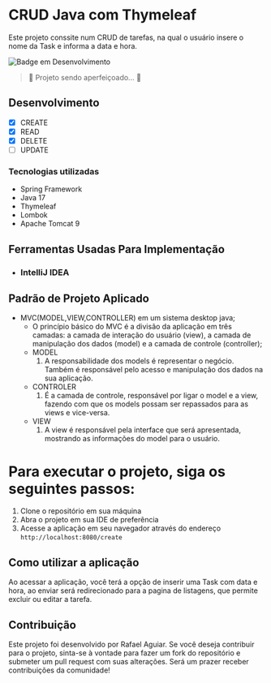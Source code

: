 
# CRUD Java com Thymeleaf
Este projeto conssite num CRUD de tarefas, na qual o usuário insere o nome da Task e informa a data e hora.


![Badge em Desenvolvimento](http://img.shields.io/static/v1?label=STATUS&message=EM%20DESENVOLVIMENTO&color=GREEN&style=for-the-badge)
> 🚧  Projeto sendo aperfeiçoado...  🚧

## Desenvolvimento

- [x] CREATE
- [x] READ
- [x] DELETE
- [ ] UPDATE

### Tecnologias utilizadas

- Spring Framework
- Java 17
- Thymeleaf
- Lombok
- Apache Tomcat 9

## Ferramentas Usadas Para Implementação
* ### IntelliJ IDEA

## Padrão de Projeto Aplicado
* MVC(MODEL,VIEW,CONTROLLER) em um sistema desktop java;
    * O princípio básico do MVC é a divisão da aplicação em três camadas: a camada de interação do usuário (view), a camada de manipulação dos dados (model) e a camada de            controle (controller);
    * MODEL
        1. A responsabilidade dos models é representar o negócio. Também é responsável pelo acesso e manipulação dos dados na sua aplicação.
    * CONTROLER
        1. É a camada de controle, responsável por ligar o model e a view, fazendo com que os models possam ser repassados para as views e vice-versa.
    * VIEW
        1. A view é responsável pela interface que será apresentada, mostrando as informações do model para o usuário.


# Para executar o projeto, siga os seguintes passos:

1. Clone o repositório em sua máquina
2. Abra o projeto em sua IDE de preferência
5. Acesse a aplicação em seu navegador através do endereço `http://localhost:8080/create`

## Como utilizar a aplicação
Ao acessar a aplicação, você terá a opção de inserir uma Task com data e hora, 
ao enviar será redirecionado para a pagina de listagens, que permite excluir ou editar a tarefa.

## Contribuição
Este projeto foi desenvolvido por Rafael Aguiar. Se você deseja contribuir para o projeto, sinta-se à vontade para fazer um fork do repositório e submeter um pull request com suas alterações. Será um prazer receber contribuições da comunidade!
